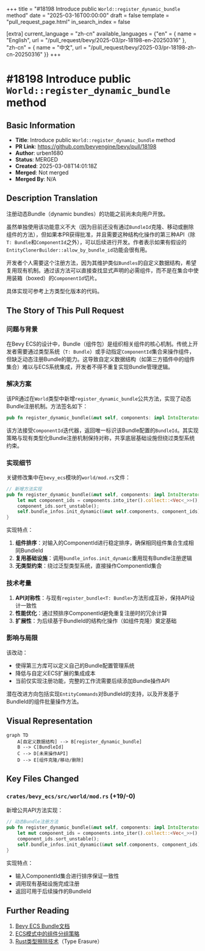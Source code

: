 +++
title = "#18198 Introduce public `World::register_dynamic_bundle` method"
date = "2025-03-16T00:00:00"
draft = false
template = "pull_request_page.html"
in_search_index = false

[extra]
current_language = "zh-cn"
available_languages = {"en" = { name = "English", url = "/pull_request/bevy/2025-03/pr-18198-en-20250316" }, "zh-cn" = { name = "中文", url = "/pull_request/bevy/2025-03/pr-18198-zh-cn-20250316" }}
+++

# #18198 Introduce public `World::register_dynamic_bundle` method

## Basic Information
- **Title**: Introduce public `World::register_dynamic_bundle` method
- **PR Link**: https://github.com/bevyengine/bevy/pull/18198
- **Author**: urben1680
- **Status**: MERGED
- **Created**: 2025-03-08T14:01:18Z
- **Merged**: Not merged
- **Merged By**: N/A

## Description Translation
注册动态Bundle（dynamic bundles）的功能之前尚未向用户开放。

虽然单独使用该功能意义不大（因为目前还没有通过`BundleId`克隆、移动或删除组件的方法），但如果本PR获得批准，并且需要这种结构化操作的第三种API（除`T: Bundle`和`ComponentId`之外），可以后续进行开发。作者表示如果有假设的`EntityClonerBuilder::allow_by_bundle_id`功能会很有用。

开发者个人需要这个注册方法，因为其维护类似`Bundles`的自定义数据结构，希望复用现有机制。通过该方法可以直接查找显式声明的必需组件，而不是在集合中使用装箱（boxed）的`ComponentId`切片。

具体实现可参考上方类型化版本的代码。

## The Story of This Pull Request

### 问题与背景
在Bevy ECS的设计中，Bundle（组件包）是组织相关组件的核心机制。传统上开发者需要通过类型系统（`T: Bundle`）或手动指定`ComponentId`集合来操作组件，但缺乏动态注册Bundle的能力。这导致自定义数据结构（如第三方插件中的组件集合）难以与ECS系统集成，开发者不得不重复实现Bundle管理逻辑。

### 解决方案
该PR通过在`World`类型中新增`register_dynamic_bundle`公共方法，实现了动态Bundle注册机制。方法签名如下：

```rust
pub fn register_dynamic_bundle(&mut self, components: impl IntoIterator<Item = ComponentId>) -> BundleId
```

该方法接受`ComponentId`迭代器，返回唯一标识该Bundle配置的`BundleId`。其实现策略与现有类型化Bundle注册机制保持对称，共享底层基础设施但绕过类型系统约束。

### 实现细节
关键修改集中在`bevy_ecs`模块的`world/mod.rs`文件：

```rust
// 新增方法实现
pub fn register_dynamic_bundle(&mut self, components: impl IntoIterator<Item = ComponentId>) -> BundleId {
    let mut component_ids = components.into_iter().collect::<Vec<_>>();
    component_ids.sort_unstable();
    self.bundle_infos.init_dynamic(&mut self.components, component_ids)
}
```

实现特点：
1. **组件排序**：对输入的ComponentId进行稳定排序，确保相同组件集合生成相同BundleId
2. **复用基础设施**：调用`bundle_infos.init_dynamic`重用现有Bundle注册逻辑
3. **无类型约束**：绕过泛型类型系统，直接操作ComponentId集合

### 技术考量
1. **API对称性**：与现有`register_bundle<T: Bundle>`方法形成互补，保持API设计一致性
2. **性能优化**：通过预排序ComponentId避免重复注册时的冗余计算
3. **扩展性**：为后续基于BundleId的结构化操作（如组件克隆）奠定基础

### 影响与局限
该改动：
- 使得第三方库可以定义自己的Bundle配置管理系统
- 降低与自定义ECS扩展的集成成本
- 当前仅实现注册功能，完整的工作流需要后续添加Bundle操作API

潜在改进方向包括实现`EntityCommands`对BundleId的支持，以及开发基于BundleId的组件批量操作方法。

## Visual Representation

```mermaid
graph TD
    A[自定义数据结构] --> B[register_dynamic_bundle]
    B --> C[BundleId]
    C --> D[未来操作API]
    D --> E[组件克隆/移动/删除]
```

## Key Files Changed

### `crates/bevy_ecs/src/world/mod.rs` (+19/-0)
新增公共API方法实现：
```rust
// 动态Bundle注册方法
pub fn register_dynamic_bundle(&mut self, components: impl IntoIterator<Item = ComponentId>) -> BundleId {
    let mut component_ids = components.into_iter().collect::<Vec<_>>();
    component_ids.sort_unstable();
    self.bundle_infos.init_dynamic(&mut self.components, component_ids)
}
```
实现特点：
- 输入ComponentId集合进行排序保证一致性
- 调用现有基础设施完成注册
- 返回可用于后续操作的BundleId

## Further Reading
1. [Bevy ECS Bundle文档](https://docs.rs/bevy_ecs/latest/bevy_ecs/bundle/trait.Bundle.html)
2. [ECS模式中的组件分组策略](https://www.gamedev.net/articles/programming/general-and-gameplay-programming/understanding-component-entity-systems-r3013/)
3. [Rust类型擦除技术](https://doc.rust-lang.org/book/ch17-02-trait-objects.html)（Type Erasure）